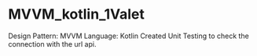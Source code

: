 # MVVM_kotlin_1Valet

Design Pattern: MVVM
Language: Kotlin
Created Unit Testing to check the connection with the url api.
